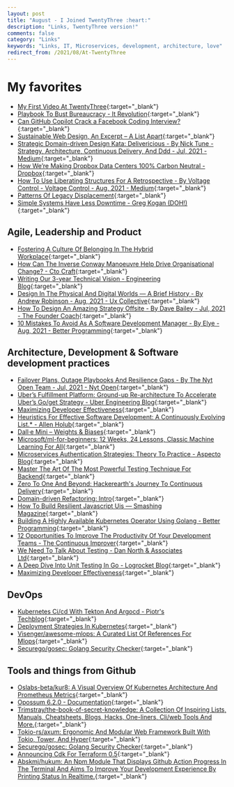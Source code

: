 ```yaml
---
layout: post
title: "August - I Joined TwentyThree :heart:"
description: "Links, TwentyThree version!"
comments: false
category: "Links"
keywords: "Links, IT, Microservices, development, architecture, love"
redirect_from: /2021/08/At-TwentyThree
---
```


<!-- markdownlint-disable MD033 MD020 MD025-->
# My favorites<a name="favorites"></a>

- [My First Video At TwentyThree](https://personal.twentythree.net/personal/70349054/df938c1d52e14495a50f2fe51cbde171){:target="_blank"}
- [Playbook To Bust Bureaucracy - It Revolution](https://itrevolution.com/playbook-to-bust-bureaucracy/){:target="_blank"}
- [Can GitHub Copilot Crack a Facebook Coding Interview?](https://medium.com/@giacaglia/can-github-copilot-crack-a-facebook-coding-interview-eea172994e06){:target="_blank"}
- [Sustainable Web Design, An Excerpt – A List Apart](https://alistapart.com/article/sustainable-web-design-excerpt/){:target="_blank"}
- [Strategic Domain-driven Design Kata: Delivericious - By Nick Tune - Strategy, Architecture, Continuous Delivery, And Ddd - Jul, 2021 - Medium](https://medium.com/nick-tune-tech-strategy-blog/strategic-domain-driven-design-kata-delivericious-b114ca77163){:target="_blank"}
- [How We’re Making Dropbox Data Centers 100% Carbon Neutral - Dropbox](https://dropbox.tech/infrastructure/making-dropbox-data-centers-carbon-neutral){:target="_blank"}
- [How To Use Liberating Structures For A Retrospective - By Voltage Control - Voltage Control - Aug, 2021 - Medium](https://medium.com/voltage-control/how-to-use-liberating-structures-for-a-retrospective-20ff9f883e3c){:target="_blank"}
- [Patterns Of Legacy Displacement](https://martinfowler.com/articles/patterns-legacy-displacement/){:target="_blank"}
- [Simple Systems Have Less Downtime - Greg Kogan (DOH!)](https://www.gkogan.co/blog/simple-systems/){:target="_blank"}

## Agile, Leadership and Product<a name="agile"></a>

- [Fostering A Culture Of Belonging In The Hybrid Workplace](https://hbr.org/2021/08/fostering-a-culture-of-belonging-in-the-hybrid-workplace){:target="_blank"}
- [How Can The Inverse Conway Manoeuvre Help Drive Organisational Change? - Cto Craft](https://ctocraft.com/blog/how-can-the-inverse-conway-manoeuvre-help-drive-organisational-change/){:target="_blank"}
- [Writing Our 3-year Technical Vision - Engineering Blog](https://www.eventbrite.com/engineering/writing-our-3-year-technical-vision/){:target="_blank"}
- [Design In The Physical And Digital Worlds — A Brief History - By Andrew Robinson - Aug, 2021 - Ux Collective](https://uxdesign.cc/design-in-the-physical-and-digital-worlds-a-brief-history-144867a4e457){:target="_blank"}
- [How To Design An Amazing Strategy Offsite - By Dave Bailey - Jul, 2021 - The Founder Coach](https://medium.dave-bailey.com/how-to-design-an-effective-strategy-offsite-6a390b5f5fc2){:target="_blank"}
- [10 Mistakes To Avoid As A Software Development Manager - By Elye - Aug, 2021 - Better Programming](https://betterprogramming.pub/10-mistakes-to-avoid-as-a-software-development-manager-84bdf645ed7c){:target="_blank"}

## Architecture, Development & Software development practices <a name="development"></a>

- [Failover Plans, Outage Playbooks And Resilience Gaps - By The Nyt Open Team - Jul, 2021 - Nyt Open](https://open.nytimes.com/failover-plans-outage-playbooks-and-resilience-gaps-35047aed6213){:target="_blank"}
- [Uber’s Fulfillment Platform: Ground-up Re-architecture To Accelerate Uber’s Go/get Strategy - Uber Engineering Blog](https://eng.uber.com/fulfillment-platform-rearchitecture/){:target="_blank"}
- [Maximizing Developer Effectiveness](https://martinfowler.com/articles/developer-effectiveness.html){:target="_blank"}
- [Heuristics For Effective Software Development: A Continuously Evolving List.* - Allen Holub](https://holub.com/heuristics-for-effective-software-development-a-continuously-evolving-list/){:target="_blank"}
- [Dall·e Mini – Weights & Biases](https://wandb.ai/dalle-mini/dalle-mini/reports/DALL-E-mini--Vmlldzo4NjIxODA){:target="_blank"}
- [Microsoft/ml-for-beginners: 12 Weeks, 24 Lessons, Classic Machine Learning For All](https://github.com/microsoft/ML-For-Beginners){:target="_blank"}
- [Microservices Authentication Strategies: Theory To Practice - Aspecto Blog](https://www.aspecto.io/blog/microservices-authentication-strategies-theory-to-practice/){:target="_blank"}
- [Master The Art Of The Most Powerful Testing Technique For Backend](https://github.com/testjavascript/nodejs-integration-tests-best-practices){:target="_blank"}
- [Zero To One And Beyond: Hackerearth's Journey To Continuous Delivery](http://engineering.hackerearth.com/2021/08/01/CI-CD-Journey/){:target="_blank"}
- [Domain-driven Refactoring: Intro](https://jimmybogard.com/domain-driven-refactoring-intro/){:target="_blank"}
- [How To Build Resilient Javascript Uis — Smashing Magazine](https://www.smashingmagazine.com/2021/08/build-resilient-javascript-ui/){:target="_blank"}
- [Building A Highly Available Kubernetes Operator Using Golang - Better Programming](https://betterprogramming.pub/building-a-highly-available-kubernetes-operator-using-golang-fe4a44c395c2){:target="_blank"}
- [12 Opportunities To Improve The Productivity Of Your Development Teams - The Continuous Improver](https://www.continuousimprover.com/2021/07/opportunities_productivity.html){:target="_blank"}
- [We Need To Talk About Testing - Dan North & Associates Ltd](https://dannorth.net/2021/07/26/we-need-to-talk-about-testing/){:target="_blank"}
- [A Deep Dive Into Unit Testing In Go - Logrocket Blog](https://blog.logrocket.com/a-deep-dive-into-unit-testing-in-go/){:target="_blank"}
- [Maximizing Developer Effectiveness](https://martinfowler.com/articles/developer-effectiveness.html){:target="_blank"}

## DevOps<a name="devops"></a>

- [Kubernetes Ci/cd With Tekton And Argocd - Piotr's Techblog](https://piotrminkowski.com/2021/08/05/kubernetes-ci-cd-with-tekton-and-argocd/){:target="_blank"}
- [Deployment Strategies In Kubernetes](https://auth0.com/blog/deployment-strategies-in-kubernetes/){:target="_blank"}
- [Visenger/awesome-mlops: A Curated List Of References For Mlops](https://github.com/visenger/awesome-mlops#readme){:target="_blank"}
- [Securego/gosec: Golang Security Checker](https://github.com/securego/gosec){:target="_blank"}

## Tools and things from Github <a name="tools"></a>

- [Oslabs-beta/kur8: A Visual Overview Of Kubernetes Architecture And Prometheus Metrics](https://github.com/oslabs-beta/KUR8?ck_subscriber_id=1374922509){:target="_blank"}
- [Opossum 6.2.0 - Documentation](https://nodeshift.dev/opossum/){:target="_blank"}
- [Trimstray/the-book-of-secret-knowledge: A Collection Of Inspiring Lists, Manuals, Cheatsheets, Blogs, Hacks, One-liners, Cli/web Tools And More.](https://github.com/trimstray/the-book-of-secret-knowledge){:target="_blank"}
- [Tokio-rs/axum: Ergonomic And Modular Web Framework Built With Tokio, Tower, And Hyper](https://github.com/tokio-rs/axum){:target="_blank"}
- [Securego/gosec: Golang Security Checker](https://github.com/securego/gosec){:target="_blank"}
- [Announcing Cdk For Terraform 0.5](https://www.hashicorp.com/blog/announcing-cdk-for-terraform-0-5){:target="_blank"}
- [Abskmj/hukum: An Npm Module That Displays Github Action Progress In The Terminal And Aims To Improve Your Development Experience By Printing Status In Realtime.](https://github.com/abskmj/hukum){:target="_blank"}